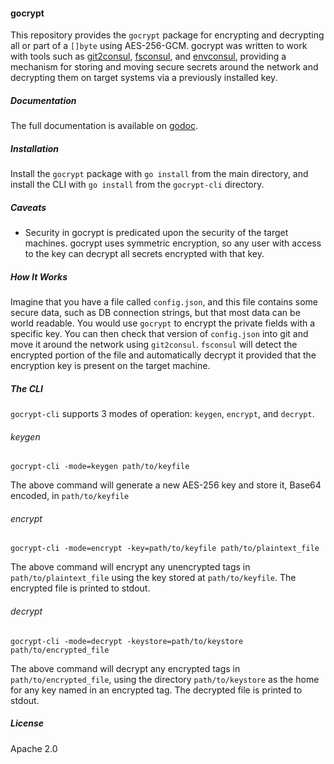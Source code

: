 #### gocrypt

This repository provides the `gocrypt` package for encrypting and decrypting all or part of a `[]byte` using AES-256-GCM.  gocrypt was written to work with tools such as [git2consul](https://github.com/ryanbreen/git2consul), [fsconsul](https://github.com/ryanbreen/fsconsul), and [envconsul](https://github.com/hashicorp/envconsul), providing a mechanism for storing and moving secure secrets around the network and decrypting them on target systems via a previously installed key.

##### Documentation

The full documentation is available on [godoc](http://godoc.org/github.com/ryanbreen/gocrypt).

##### Installation

Install the `gocrypt` package with `go install` from the main directory, and install the CLI with `go install` from the `gocrypt-cli` directory.

##### Caveats

* Security in gocrypt is predicated upon the security of the target machines.  gocrypt uses symmetric encryption, so any user with access to the key can decrypt all secrets encrypted with that key.

##### How It Works

Imagine that you have a file called `config.json`, and this file contains some secure data, such as DB connection strings, but that most data can be world readable.  You would use `gocrypt` to encrypt the private fields with a specific key.  You can then check that version of `config.json` into git and move it around the network using `git2consul`.  `fsconsul` will detect the encrypted portion of the file and automatically decrypt it provided that the encryption key is present on the target machine.

##### The CLI

`gocrypt-cli` supports 3 modes of operation: `keygen`, `encrypt`, and `decrypt`.

###### keygen

`gocrypt-cli -mode=keygen path/to/keyfile`

The above command will generate a new AES-256 key and store it, Base64 encoded, in `path/to/keyfile`

###### encrypt

`gocrypt-cli -mode=encrypt -key=path/to/keyfile path/to/plaintext_file`

The above command will encrypt any unencrypted tags in `path/to/plaintext_file` using the key stored at `path/to/keyfile`.  The encrypted file is printed to stdout.

###### decrypt

`gocrypt-cli -mode=decrypt -keystore=path/to/keystore path/to/encrypted_file`

The above command will decrypt any encrypted tags in `path/to/encrypted_file`, using the directory `path/to/keystore` as the home for any key named in an encrypted tag.  The decrypted file is printed to stdout.

##### License

Apache 2.0
